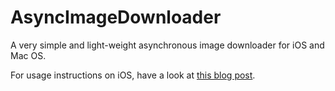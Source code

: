 AsyncImageDownloader
====================

A very simple and light-weight asynchronous image downloader for iOS and Mac OS. 

For usage instructions on iOS, have a look at [this blog post](http://kylewbanks.com/post/show/iOS-Async-Image-Downloader).


